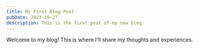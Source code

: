 ```yaml
---
title: My First Blog Post
pubDate: 2023-10-27
description: This is the first post of my new blog.
---
```


Welcome to my blog! This is where I'll share my thoughts and experiences.